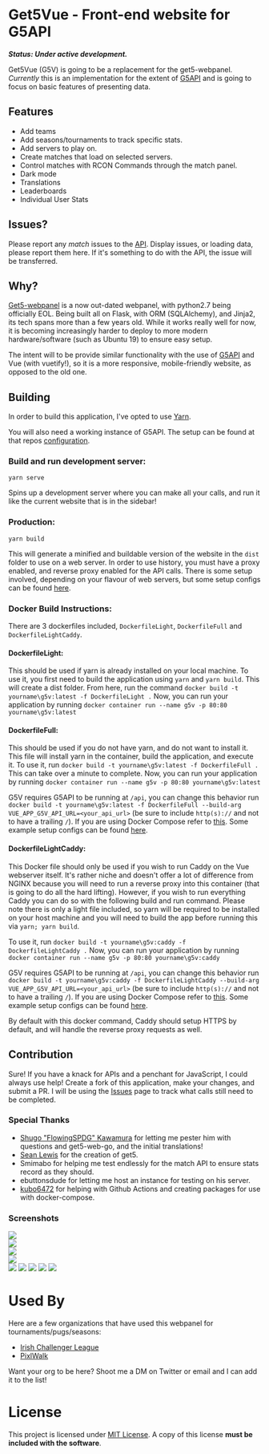 # Get5Vue - Front-end website for G5API
_**Status: Under active development.**_

Get5Vue (G5V) is going to be a replacement for the get5-webpanel. _Currently_ this is an implementation for the extent of [G5API](https://github.com/phlexplexico/G5API) and is going to focus on basic features of presenting data.


## Features
- Add teams
- Add seasons/tournaments to track specific stats.
- Add servers to play on.
- Create matches that load on selected servers.
- Control matches with RCON Commands through the match panel.
- Dark mode
- Translations
- Leaderboards
- Individual User Stats

## Issues?
Please report any *match* issues to the [API](https://github.com/phlexplexico/G5API). Display issues, or loading data, please report them here. If it's something to do with the API, the issue will be transferred.

## Why?
[Get5-webpanel](https://github.com/phlexplexico/get5-webpanel) is a now out-dated webpanel, with python2.7 being officially EOL. Being built all on Flask, with ORM (SQLAlchemy), and Jinja2, its tech spans more than a few years old. While it works really well for now, it is becoming increasingly harder to deploy to more modern hardware/software (such as Ubuntu 19) to ensure easy setup.

The intent will to be provide similar functionality with the use of [G5API](https://github.com/phlexplexico/G5API) and Vue (with vuetify!), so it is a more responsive, mobile-friendly website, as opposed to the old one. 

## Building
In order to build this application, I've opted to use [Yarn](https://yarnpkg.com/lang/en/).

You will also need a working instance of G5API. The setup can be found at that repos [configuration](https://github.com/PhlexPlexico/G5API/wiki/Configuration).

### Build and run development server: 
```yarn serve``` 

Spins up a development server where you can make all your calls, and run it like the current website that is in the sidebar!

### Production: 
```yarn build```

This will generate a minified and buildable version of the website in the `dist` folder to use on a web server. In order to use history, you must have a proxy enabled, and reverse proxy enabled for the API calls. There is some setup involved, depending on your flavour of web servers, but some setup configs can be found [here](https://github.com/PhlexPlexico/G5V/wiki).

### Docker Build Instructions:
There are 3 dockerfiles included, `DockerfileLight`,  `DockerfileFull` and `DockerfileLightCaddy`.

#### DockerfileLight:
This should be used if yarn is already installed on your local machine. 
To use it, you first need to build the application using ```yarn``` and ```yarn build```. This will create a dist folder. 
From here, run the command ```docker build -t yourname\g5v:latest -f DockerfileLight .```
Now, you can run your application by running ```docker container run --name g5v -p 80:80 yourname\g5v:latest```

#### DockerfileFull:
This should be used if you do not have yarn, and do not want to install it. 
This file will install yarn in the container, build the application, and execute it. 
To use it, run ```docker build -t yourname\g5v:latest -f DockerfileFull .```
This can take over a minute to complete.
Now, you can run your application by running ```docker container run --name g5v -p 80:80 yourname\g5v:latest```

G5V requires G5API to be running at `/api`, you can change this behavior run `docker build -t yourname\g5v:latest -f DockerfileFull --build-arg VUE_APP_G5V_API_URL=<your_api_url>` (be sure to include `http(s)://` and not to have a trailing `/`). If you are using Docker Compose refer to [this](https://docs.docker.com/compose/compose-file/compose-file-v3/#args).
Some example setup configs can be found [here](https://github.com/PhlexPlexico/G5V/wiki).

#### DockerfileLightCaddy:
This Docker file should only be used if you wish to run Caddy on the Vue webserver itself. It's rather niche and doesn't offer a lot of difference from NGINX because you will need to run a reverse proxy into this container (that is going to do all the hard lifting). However, if you wish to run everything Caddy you can do so with the following build and run command. Please note there is only a light file included, so yarn will be required to be installed on your host machine and you will need to build the app before running this via `yarn; yarn build`.

To use it, run ```docker build -t yourname\g5v:caddy -f DockerfileLightCaddy .```
Now, you can run your application by running `docker container run --name g5v -p 80:80 yourname\g5v:caddy` 

G5V requires G5API to be running at `/api`, you can change this behavior run `docker build -t yourname\g5v:caddy -f DockerfileLightCaddy --build-arg VUE_APP_G5V_API_URL=<your_api_url>` (be sure to include `http(s)://` and not to have a trailing `/`). If you are using Docker Compose refer to [this](https://docs.docker.com/compose/compose-file/compose-file-v3/#args).
Some example setup configs can be found [here](https://github.com/PhlexPlexico/G5V/wiki).

By default with this docker command, Caddy should setup HTTPS by default, and will handle the reverse proxy requests as well.

## Contribution
Sure! If you have a knack for APIs and a penchant for JavaScript, I could always use help! Create a fork of this application, make your changes, and submit a PR. I will be using the [Issues](https://github.com/G5V/issues) page to track what calls still need to be completed.

### Special Thanks
- [Shugo "FlowingSPDG" Kawamura](https://github.com/FlowingSPDG) for letting me pester him with questions and get5-web-go, and the initial translations!
- [Sean Lewis](https://github.com/splewis) for the creation of get5.
- Smimabo for helping me test endlessly for the match API to ensure stats record as they should.
- ebuttonsdude for letting me host an instance for testing on his server.
- [kubo6472](https://github.com/kubo6472) for helping with Github Actions and creating packages for use with docker-compose.

### Screenshots  
![](./screenshots/MainPage.png)  
![](./screenshots/MainPageLoggedIn.png)  
![](./screenshots/SideMenuLoggedOut.png)  
![](./screenshots/SideMenuLoggedIn.png)  
![](./screenshots/TeamPage.png)
![](./screenshots/TeamSpecificPage.png)
![](./screenshots/MatchInfo.png)
![](./screenshots/ProfilePage.png)
![](./screenshots/ServersPage.png)

# Used By
Here are a few organizations that have used this webpanel for tournaments/pugs/seasons:

 - [Irish Challenger League](https://www.iclhub.ie/)
 - [PixlWalk](https://discord.gg/dUN5G5ttQ5)

Want your org to be here? Shoot me a DM on Twitter or email and I can add it to the list!

# License
This project is licensed under [MIT License](http://opensource.org/licenses/MIT). A copy of this license **must be included with the software**.
